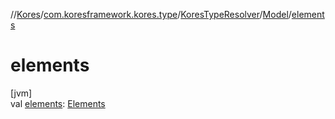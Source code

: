//[Kores](../../../../index.md)/[com.koresframework.kores.type](../../index.md)/[KoresTypeResolver](../index.md)/[Model](index.md)/[elements](elements.md)

# elements

[jvm]\
val [elements](elements.md): [Elements](https://docs.oracle.com/javase/8/docs/api/javax/lang/model/util/Elements.html)
